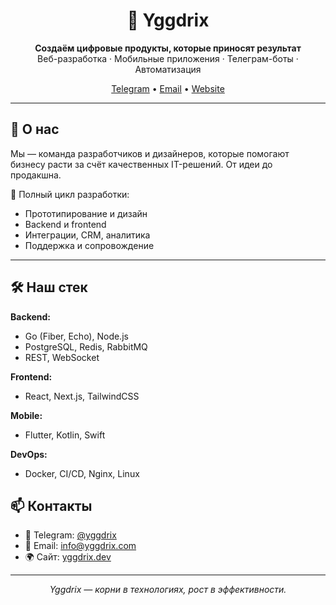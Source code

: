 <h1 align="center">🌿 Yggdrix</h1>
<p align="center">
    <strong>Создаём цифровые продукты, которые приносят результат</strong><br/>
    Веб-разработка · Мобильные приложения · Телеграм-боты · Автоматизация
</p>

<p align="center">
    <a href="https://t.me/YggDrix_bot">Telegram</a> •
    <a href="info@yggdrix.com">Email</a> •
    <a href="https://yggdrix.ru/">Website</a>
</p>

---

## 🚀 О нас

Мы — команда разработчиков и дизайнеров, которые помогают бизнесу расти за счёт качественных IT-решений. От идеи до продакшна.

📌 Полный цикл разработки:
- Прототипирование и дизайн
- Backend и frontend
- Интеграции, CRM, аналитика
- Поддержка и сопровождение

---

## 🛠 Наш стек

**Backend:**
- Go (Fiber, Echo), Node.js
- PostgreSQL, Redis, RabbitMQ
- REST, WebSocket

**Frontend:**
- React, Next.js, TailwindCSS

**Mobile:**
- Flutter, Kotlin, Swift

**DevOps:**
- Docker, CI/CD, Nginx, Linux


## 📫 Контакты

- 💬 Telegram: [@yggdrix](https://t.me/YggDrix_bot)
- 📩 Email: info@yggdrix.com
- 🌍 Сайт: [yggdrix.dev](https://yggdrix.ru)

---

<p align="center">
    <em>Yggdrix — корни в технологиях, рост в эффективности.</em>
</p>
